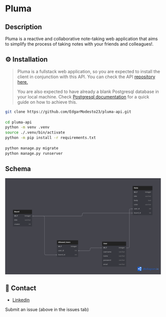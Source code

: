 # Pluma

## Description
Pluma is a reactive and collaborative note-taking web application that aims to simplify the process of taking notes with your friends and colleagues!.

## ⚙ Installation
> Pluma is a fullstack web application, so you are expected to install the client in conjunction with this API. You can check the API [repository here.](https://github.com/EdgarModesto23/pluma-client)
>
> You are also expected to have already a blank Postgresql database in your local machine. Check [Postgresql documentation](https://www.postgresql.org/docs/16/tutorial-createdb.html) for a quick guide on how to achieve this.

```bash
git clone https://github.com/EdgarModesto23/pluma-api.git

cd pluma-api
python -m venv .venv
source ./.venv/bin/activate
python -m pip install -r requirements.txt

python manage.py migrate
python manage.py runserver
```

## Schema

![Image](https://github.com/EdgarModesto23/pluma-api/blob/main/schema.png)

## 💬 Contact
+ [Linkedin](www.linkedin.com/in/edgarmodesto23)

Submit an issue (above in the issues tab)

